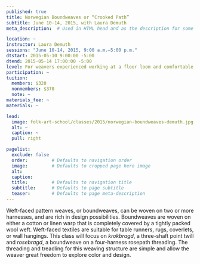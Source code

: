 ```yaml
---
published: true
title: Norwegian Boundweaves or “Crooked Path” 
subtitle: June 10-14, 2015, with Laura Demuth
meta_description:  # Used in HTML head and as the description for some search engines

location: ~
instructor: Laura Demuth
sessions: "June 10-14, 2015, 9:00 a.m.–5:00 p.m."
dtstart: 2015-05-10 9:00:00 -5:00
dtend: 2015-05-14 17:00:00 -5:00
level: For weavers experienced working at a floor loom and comfortable reading weaving drafts. 
participation: ~
tuition:
  members: $320
  nonmembers: $370
  note: ~
materials_fee: ~
materials: ~

lead:
  image: folk-art-school/classes/2015/norwegian-boundweaves-demuth.jpg
  alt: ~
  caption: ~
  pull: right

pagelist:
  exclude: false
  order:         # Defaults to navigation order  
  image:         # Defaults to cropped page hero image
  alt:
  caption:
  title:         # Defaults to navigation title
  subtitle:      # Defaults to page subtitle
  teaser:        # Defaults to page meta-description 
---
```

Weft-faced pattern weaves, or boundweaves, can be woven on two or more harnesses, and are rich in design possibilities. Boundweaves are woven on either a cotton or linen warp that is completely covered by a tightly packed wool weft. Weft-faced textiles are suitable for table runners, rugs, coverlets, or wall hangings. This class will focus on _krokbragd_, a three-shaft point twill and _rosebragd_, a boundweave on a four-harness rosepath threading. The threading and treadling for this weaving structure are simple and allow the weaver great freedom to explore color and design. 

